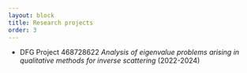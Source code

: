 ```yaml
---
layout: block
title: Research projects
order: 3
---
```


* DFG Project 468728622 _Analysis of eigenvalue problems arising in qualitative methods for inverse scattering_ (2022-2024) <!-- https://gepris.dfg.de/gepris/projekt/468728622?context=projekt&task=showDetail&id=468728622& -->
